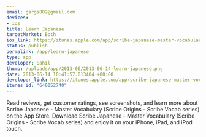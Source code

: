 ```yaml
--- 
email: gargs882@gmail.com
devices: 
- ios
title: Learn Japanese
targetMarket: Both
ios_link: https://itunes.apple.com/app/scribe-japanese-master-vocabulary/id640052740?mt=8
status: publish
permalink: /app/learn-japanese
type: app
developer: Sahil
thumb: /uploads/app/2013-06/2013-06-14-learn-japanese.png
date: 2013-06-14 10:41:57.013404 +00:00
developer_link: https://itunes.apple.com/app/scribe-japanese-master-vocabulary/id640052740?mt=8
itunes_id: "640052740"
---
```


Read reviews, get customer ratings, see screenshots, and learn more about Scribe Japanese - Master Vocabulary  (Scribe Origins - Scribe Vocab series) on the App Store. Download Scribe Japanese - Master Vocabulary  (Scribe Origins - Scribe Vocab series) and enjoy it on your iPhone, iPad, and iPod touch.
